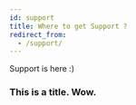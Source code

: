 ```yaml
---
id: support
title: Where to get Support ?
redirect_from:
  - /support/
---
```


Support is here :)

### This is a title. Wow.